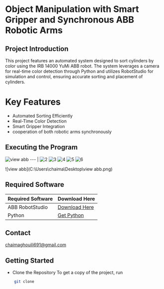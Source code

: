 # Object Manipulation with Smart Gripper and Synchronous ABB Robotic Arms
## Project Introduction
This project features an automated system designed to sort cylinders by color using the IRB 14000 YuMi ABB robot. The system leverages a camera for real-time color detection through Python and utilizes RobotStudio for simulation and control, ensuring accurate sorting and placement of cylinders.
# Key Features

 * Automated Sorting Efficiently 
* Real-Time Color Detection
* Smart Gripper Integration
* cooperation of both robotic arms synchronously
## Executing the Program


![view abb](https://github.com/user-attachments/assets/0fe62bc6-b508-4667-a043-3ef34c343177)
--- |
![2](https://github.com/user-attachments/assets/0b16ca49-a6c6-4f4c-811a-3e929c713eb9)
![3](https://github.com/user-attachments/assets/cba856bc-9f62-4b28-8c82-fa5ddc252868)
![4](https://github.com/user-attachments/assets/c118ff37-5a3c-47a5-bd54-78fcd45d48db)
![5](https://github.com/user-attachments/assets/bdb235b6-97bc-4482-80de-c8cbbeda3e17)
![6](https://github.com/user-attachments/assets/a5e25a29-2ddd-4b79-a1b5-f9bd03e6fd3d)

![view abb](C:\Users\chaima\Desktop\view abb.png)


## Required Software

| Required Software    | Download Here                                             |
|----------------------|------------------------------------------------------------|
| ABB RobotStudio      | [Download Here](https://new.abb.com/products/robotics/robotstudio/downloads) |
| Python               | [Get Python](https://www.python.org/downloads/)           |

## Contact 
chaimaghouili691@gmail.com

##  Getting Started   
* Clone the Repository
To get a copy of the project, run
```bash    
    git clone
